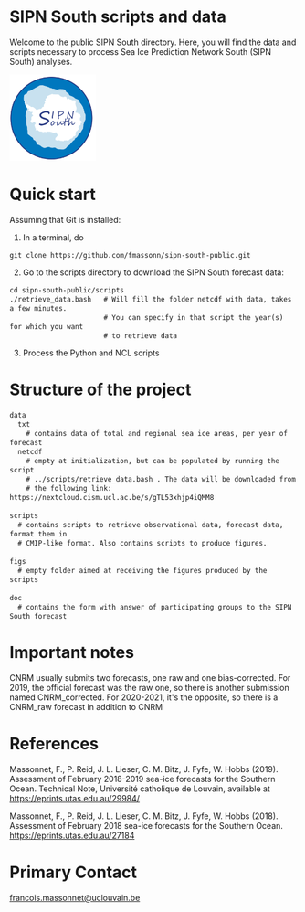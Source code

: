 # SIPN South scripts and data
Welcome to the public SIPN South directory. Here, you will find the data and scripts necessary to process Sea Ice Prediction Network South (SIPN South) analyses.

<img src="./doc/Logo2.png" width="30%">

# Quick start
Assuming that Git is installed:
1. In a terminal, do
```
git clone https://github.com/fmassonn/sipn-south-public.git
```
2. Go to the scripts directory to download the SIPN South forecast data:
```
cd sipn-south-public/scripts
./retrieve_data.bash   # Will fill the folder netcdf with data, takes a few minutes. 
                       # You can specify in that script the year(s) for which you want
                       # to retrieve data
```

3. Process the Python and NCL scripts 


# Structure of the project
```
data
  txt
    # contains data of total and regional sea ice areas, per year of forecast
  netcdf
    # empty at initialization, but can be populated by running the script 
    # ../scripts/retrieve_data.bash . The data will be downloaded from
    # the following link: https://nextcloud.cism.ucl.ac.be/s/gTL53xhjp4iQMM8 

scripts
  # contains scripts to retrieve observational data, forecast data, format them in 
  # CMIP-like format. Also contains scripts to produce figures.

figs
  # empty folder aimed at receiving the figures produced by the scripts

doc
  # contains the form with answer of participating groups to the SIPN South forecast
```
# Important notes

CNRM usually submits two forecasts, one raw and one bias-corrected. For 2019, the official forecast was the raw one, so there is another submission named CNRM_corrected. For 2020-2021, it's the opposite, so there is a CNRM_raw forecast in addition to CNRM



# References
Massonnet, F., P. Reid, J. L. Lieser, C. M. Bitz, J. Fyfe, W. Hobbs (2019). Assessment of February 2018-2019 sea-ice forecasts for the Southern Ocean. Technical
Note, Université catholique de Louvain, available at https://eprints.utas.edu.au/29984/

Massonnet, F., P. Reid, J. L. Lieser, C. M. Bitz, J. Fyfe, W. Hobbs (2018). Assessment of February 2018 sea-ice forecasts for the Southern Ocean. https://eprints.utas.edu.au/27184

# Primary Contact
francois.massonnet@uclouvain.be
